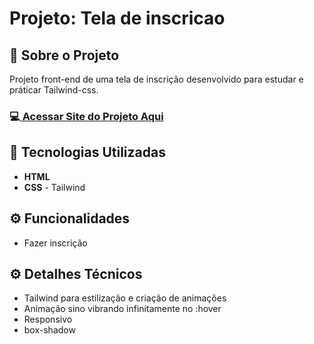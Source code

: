<h1>Projeto: Tela de inscricao </h1>

<h2>📌 Sobre o Projeto</h2>
<p>Projeto front-end de uma tela de inscrição desenvolvido para estudar e práticar Tailwind-css.</p>

<h3>💻<a href="https://deangelleses.github.io/tela_inscricao-HTML-CSS-Tailwind/" target="_blank"> Acessar Site do Projeto Aqui</a></h3>

<h2>🚀 Tecnologias Utilizadas</h2>
<ul>
  <li><b>HTML</b></li>
  <li><b>CSS</b> - Tailwind</li>
</ul>

<h2>⚙️ Funcionalidades</h2>
<ul>
  <li>Fazer inscrição</li>
</ul>

<h2>⚙️ Detalhes Técnicos</h2>
<ul>
  <li>Tailwind para estilização e criação de animações</li>
  <li>Animação sino vibrando infinitamente no :hover</li>
  <li>Responsivo</li>
  <li>box-shadow</li>
</ul>
